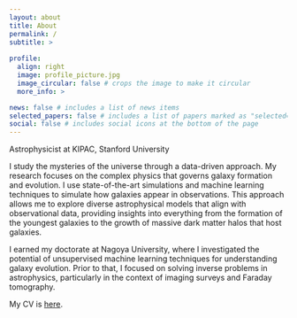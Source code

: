 ```yaml
---
layout: about
title: About
permalink: /
subtitle: >
    
profile:
  align: right
  image: profile_picture.jpg
  image_circular: false # crops the image to make it circular
  more_info: >

news: false # includes a list of news items
selected_papers: false # includes a list of papers marked as "selected={true}"
social: false # includes social icons at the bottom of the page
---
```


Astrophysicist at KIPAC, Stanford University

I study the mysteries of the universe through a data-driven approach. My research focuses on the complex physics that governs galaxy formation and evolution. I use state-of-the-art simulations and machine learning techniques to simulate how galaxies appear in observations. This approach allows me to explore diverse astrophysical models that align with observational data, providing insights into everything from the formation of the youngest galaxies to the growth of massive dark matter halos that host galaxies.

I earned my doctorate at Nagoya University, where I investigated the potential of unsupervised machine learning techniques for understanding galaxy evolution. Prior to that, I focused on solving inverse problems in astrophysics, particularly in the context of imaging surveys and Faraday tomography.

My CV is <a href = "Cooray_CV.pdf">here</a>. 



